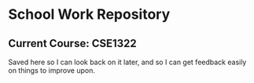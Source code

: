 # School Work Repository
## Current Course: CSE1322

Saved here so I can look back on it later, and so I can get feedback easily on things to improve upon.
